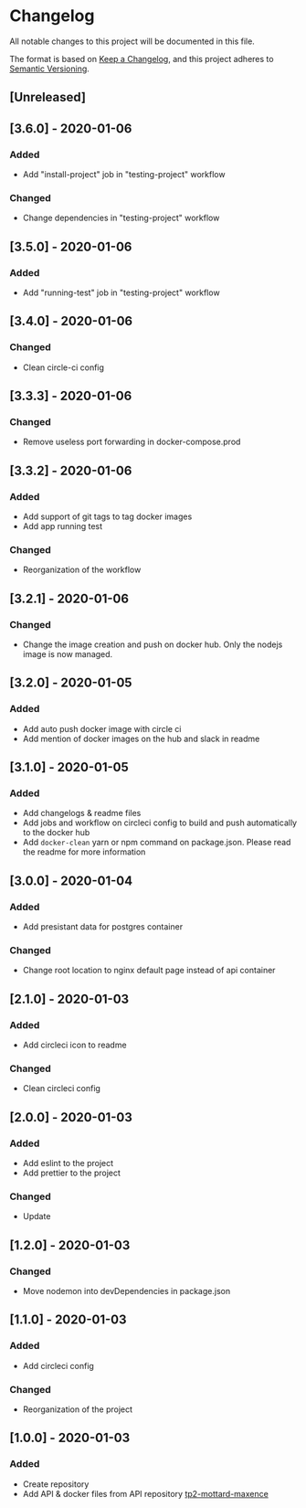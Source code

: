 # Changelog
All notable changes to this project will be documented in this file.

The format is based on [Keep a Changelog](https://keepachangelog.com/en/1.0.0/),
and this project adheres to [Semantic Versioning](https://semver.org/spec/v2.0.0.html).

## [Unreleased]

## [3.6.0] - 2020-01-06
### Added
- Add "install-project" job in "testing-project" workflow
### Changed
- Change dependencies in "testing-project" workflow


## [3.5.0] - 2020-01-06
### Added
- Add "running-test" job in "testing-project" workflow


## [3.4.0] - 2020-01-06
### Changed
- Clean circle-ci config


## [3.3.3] - 2020-01-06
### Changed
- Remove useless port forwarding in docker-compose.prod


## [3.3.2] - 2020-01-06
### Added
- Add support of git tags to tag docker images
- Add app running test

### Changed
- Reorganization of the workflow


## [3.2.1] - 2020-01-06
### Changed
- Change the image creation and push on docker hub.
  Only the nodejs image is now managed.

## [3.2.0] - 2020-01-05
### Added
- Add auto push docker image with circle ci
- Add mention of docker images on the hub and slack in readme


## [3.1.0] - 2020-01-05
### Added
- Add changelogs & readme files
- Add jobs and workflow on circleci config to build and push automatically to the docker hub
- Add `docker-clean` yarn or npm command on package.json. Please read the readme for more information


## [3.0.0] - 2020-01-04
### Added
- Add presistant data for postgres container

### Changed
- Change root location to nginx default page instead of api container


## [2.1.0] - 2020-01-03
### Added
- Add circleci icon to readme

### Changed
- Clean circleci config


## [2.0.0] - 2020-01-03
### Added
- Add eslint to the project
- Add prettier to the project

### Changed
- Update 


## [1.2.0] - 2020-01-03
### Changed
- Move nodemon into devDependencies in package.json


## [1.1.0] - 2020-01-03
### Added
- Add circleci config

### Changed
- Reorganization of the project


## [1.0.0] - 2020-01-03
### Added
- Create repository
- Add API & docker files from API repository [tp2-mottard-maxence](https://github.com/YI-B3-Devops/tp2-mottard-maxence)
